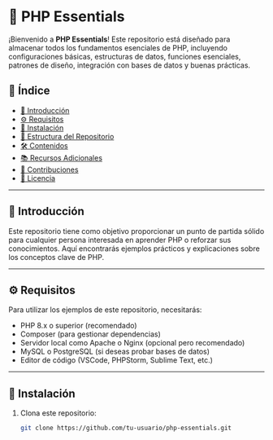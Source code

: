 # 📌 PHP Essentials

¡Bienvenido a **PHP Essentials**! Este repositorio está diseñado para almacenar todos los fundamentos esenciales de PHP, incluyendo configuraciones básicas, estructuras de datos, funciones esenciales, patrones de diseño, integración con bases de datos y buenas prácticas.

## 📖 Índice

- [📌 Introducción](#-introducción)
- [⚙️ Requisitos](#️-requisitos)
- [🚀 Instalación](#-instalación)
- [📂 Estructura del Repositorio](#-estructura-del-repositorio)
- [🛠️ Contenidos](#️-contenidos)
- [📚 Recursos Adicionales](#-recursos-adicionales)
- [🤝 Contribuciones](#-contribuciones)
- [📝 Licencia](#-licencia)

---

## 📌 Introducción

Este repositorio tiene como objetivo proporcionar un punto de partida sólido para cualquier persona interesada en aprender PHP o reforzar sus conocimientos. Aquí encontrarás ejemplos prácticos y explicaciones sobre los conceptos clave de PHP.

---

## ⚙️ Requisitos

Para utilizar los ejemplos de este repositorio, necesitarás:

- PHP 8.x o superior (recomendado)
- Composer (para gestionar dependencias)
- Servidor local como Apache o Nginx (opcional pero recomendado)
- MySQL o PostgreSQL (si deseas probar bases de datos)
- Editor de código (VSCode, PHPStorm, Sublime Text, etc.)

---

## 🚀 Instalación

1. Clona este repositorio:

   ```sh
   git clone https://github.com/tu-usuario/php-essentials.git
